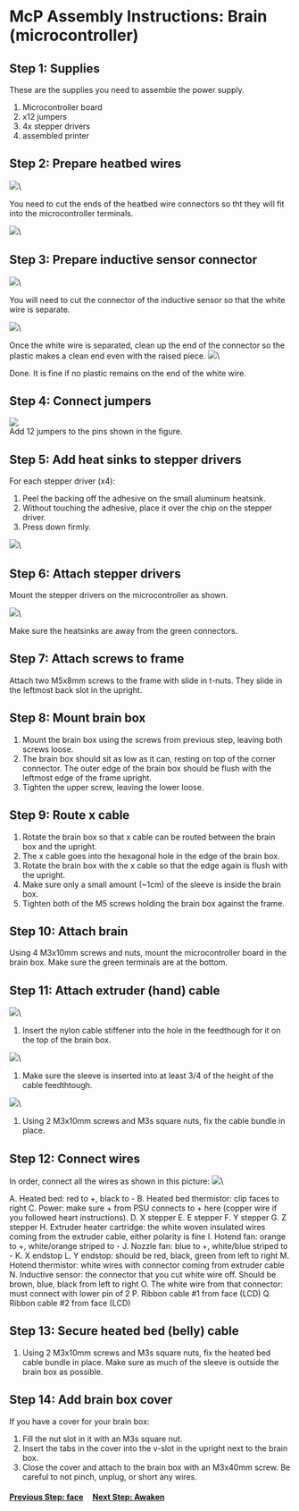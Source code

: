 # McP Assembly Instructions: Brain (microcontroller)


## Step 1: Supplies

These are the supplies you need to assemble the power supply.

1. Microcontroller board
1. x12 jumpers
1. 4x stepper drivers
1. assembled printer


## Step 2: Prepare heatbed wires
![](img/heatbed_leads.JPG)\

You need to cut the ends of the heatbed wire connectors so tht they will fit into the microcontroller terminals.

![](img/heatbed_leads_cut.JPG)\

## Step 3: Prepare inductive sensor connector

![](img/pinda_cut_prep.JPG)\

You will need to cut the connector of the inductive sensor so that the white wire is separate.

![](img/pinda_cutting.JPG)\

Once the white wire is separated, clean up the end of the connector so the plastic makes a clean end even with the raised piece. 
![](img/pinda_cut.JPG)\

Done.  It is fine if no plastic remains on the end of the white wire.

## Step 4: Connect jumpers
![](img/board_jumpered.JPG)\
Add 12 jumpers to the pins shown in the figure.

## Step 5: Add heat sinks to stepper drivers

For each stepper driver (x4):
1. Peel the backing off the adhesive on the small aluminum heatsink.
1. Without touching the adhesive, place it over the chip on the stepper driver.
1. Press down firmly.

![](img/stepper_driver_heatsinked.JPG)\

## Step 6: Attach stepper drivers

Mount the stepper drivers on the microcontroller as shown.

![](img/board_stepper_drivers.JPG)\

Make sure the heatsinks are away from the green connectors.

## Step 7: Attach screws to frame

Attach two M5x8mm screws to the frame with slide in t-nuts.  They slide in the leftmost back slot in the upright.

## Step 8: Mount brain box

1. Mount the brain box using the screws from previous step, leaving both screws loose.
1. The brain box should sit as low as it can, resting on top of the corner connector. The outer edge of the brain box should be flush with the leftmost edge of the frame upright.
1. Tighten the upper screw, leaving the lower loose.

## Step 9: Route x cable

1. Rotate the brain box so that x cable can be routed between the brain box and the upright.
1. The x cable goes into the hexagonal hole in the edge of the brain box.
1. Rotate the brain box with the x cable so that the edge again is flush with the upright.
1. Make sure only a small amount (~1cm) of the sleeve is inside the brain box.
1. Tighten both of the M5 screws holding the brain box against the frame.



## Step 10: Attach brain

Using 4 M3x10mm screws and nuts, mount the microcontroller board in the brain box.  Make sure the green terminals are at the bottom.

## Step 11: Attach extruder (hand) cable 

![](img/cc_nylon.jpg)\

1. Insert the nylon cable stiffener into the hole in the feedthough for it on the top of the brain box.

![](img/cc_sleeve.jpg)\

1. Make sure the sleeve is inserted into at least 3/4 of the height of the cable feedthtough.

![](img/cc_tighten.jpg)\

1. Using 2 M3x10mm screws and M3s square nuts, fix the cable bundle in place.

## Step 12: Connect wires

In order, connect all the wires as shown in this picture:
![](img/board_connections.jpg)\

A. Heated bed: red to +, black to -
B. Heated bed thermistor: clip faces to right
C. Power: make sure + from PSU connects to + here (copper wire if you followed heart instructions).
D. X stepper
E. E stepper
F. Y stepper
G. Z stepper
H. Extruder heater cartridge: the white woven insulated wires coming from the extruder cable, either polarity is fine
I. Hotend fan: orange to +, white/orange striped to -
J. Nozzle fan: blue to +, white/blue striped to -
K. X endstop
L. Y endstop: should be red, black, green from left to right
M. Hotend thermistor: white wires with connector coming from extruder cable 
N. Inductive sensor: the connector that you cut white wire off. Should be brown, blue, black from left to right
O. The white wire from that connector: must connect with lower pin of 2
P. Ribbon cable #1 from face (LCD)
Q. Ribbon cable #2 from face (LCD)


## Step 13: Secure heated bed (belly) cable

1. Using 2 M3x10mm screws and M3s square nuts, fix the heated bed cable bundle in place.  Make sure as much of the sleeve is outside the brain box as possible.

## Step 14: Add brain box cover

If you have a cover for your brain box:
1. Fill the nut slot in it with an M3s square nut.
1. Insert the tabs in the cover into the v-slot in the upright next to the brain box. 
1. Close the cover and attach to the brain box with an M3x40mm screw.  Be careful to not pinch, unplug, or short any wires. 
  
#### [Previous Step: face](face.md) &nbsp;&nbsp;&nbsp; [Next Step: Awaken](awaken.md)
